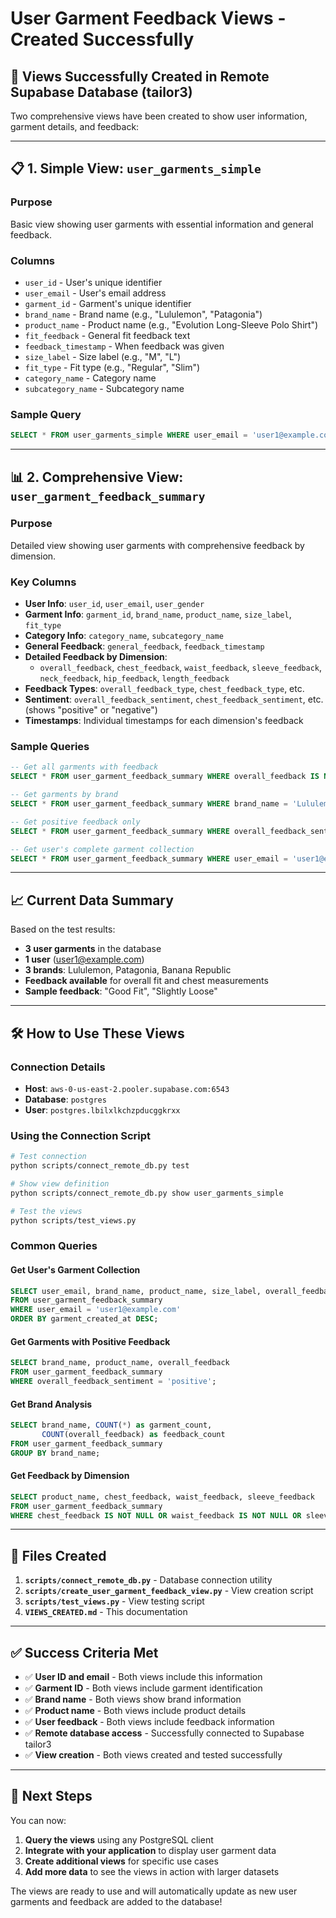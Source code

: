 # User Garment Feedback Views - Created Successfully

## 🎉 **Views Successfully Created in Remote Supabase Database (tailor3)**

Two comprehensive views have been created to show user information, garment details, and feedback:

---

## 📋 **1. Simple View: `user_garments_simple`**

### **Purpose**
Basic view showing user garments with essential information and general feedback.

### **Columns**
- `user_id` - User's unique identifier
- `user_email` - User's email address
- `garment_id` - Garment's unique identifier
- `brand_name` - Brand name (e.g., "Lululemon", "Patagonia")
- `product_name` - Product name (e.g., "Evolution Long-Sleeve Polo Shirt")
- `fit_feedback` - General fit feedback text
- `feedback_timestamp` - When feedback was given
- `size_label` - Size label (e.g., "M", "L")
- `fit_type` - Fit type (e.g., "Regular", "Slim")
- `category_name` - Category name
- `subcategory_name` - Subcategory name

### **Sample Query**
```sql
SELECT * FROM user_garments_simple WHERE user_email = 'user1@example.com';
```

---

## 📊 **2. Comprehensive View: `user_garment_feedback_summary`**

### **Purpose**
Detailed view showing user garments with comprehensive feedback by dimension.

### **Key Columns**
- **User Info**: `user_id`, `user_email`, `user_gender`
- **Garment Info**: `garment_id`, `brand_name`, `product_name`, `size_label`, `fit_type`
- **Category Info**: `category_name`, `subcategory_name`
- **General Feedback**: `general_feedback`, `feedback_timestamp`
- **Detailed Feedback by Dimension**:
  - `overall_feedback`, `chest_feedback`, `waist_feedback`, `sleeve_feedback`, `neck_feedback`, `hip_feedback`, `length_feedback`
- **Feedback Types**: `overall_feedback_type`, `chest_feedback_type`, etc.
- **Sentiment**: `overall_feedback_sentiment`, `chest_feedback_sentiment`, etc. (shows "positive" or "negative")
- **Timestamps**: Individual timestamps for each dimension's feedback

### **Sample Queries**
```sql
-- Get all garments with feedback
SELECT * FROM user_garment_feedback_summary WHERE overall_feedback IS NOT NULL;

-- Get garments by brand
SELECT * FROM user_garment_feedback_summary WHERE brand_name = 'Lululemon';

-- Get positive feedback only
SELECT * FROM user_garment_feedback_summary WHERE overall_feedback_sentiment = 'positive';

-- Get user's complete garment collection
SELECT * FROM user_garment_feedback_summary WHERE user_email = 'user1@example.com';
```

---

## 📈 **Current Data Summary**

Based on the test results:
- **3 user garments** in the database
- **1 user** (user1@example.com)
- **3 brands**: Lululemon, Patagonia, Banana Republic
- **Feedback available** for overall fit and chest measurements
- **Sample feedback**: "Good Fit", "Slightly Loose"

---

## 🛠️ **How to Use These Views**

### **Connection Details**
- **Host**: `aws-0-us-east-2.pooler.supabase.com:6543`
- **Database**: `postgres`
- **User**: `postgres.lbilxlkchzpducggkrxx`

### **Using the Connection Script**
```bash
# Test connection
python scripts/connect_remote_db.py test

# Show view definition
python scripts/connect_remote_db.py show user_garments_simple

# Test the views
python scripts/test_views.py
```

### **Common Queries**

#### **Get User's Garment Collection**
```sql
SELECT user_email, brand_name, product_name, size_label, overall_feedback
FROM user_garment_feedback_summary
WHERE user_email = 'user1@example.com'
ORDER BY garment_created_at DESC;
```

#### **Get Garments with Positive Feedback**
```sql
SELECT brand_name, product_name, overall_feedback
FROM user_garment_feedback_summary
WHERE overall_feedback_sentiment = 'positive';
```

#### **Get Brand Analysis**
```sql
SELECT brand_name, COUNT(*) as garment_count,
       COUNT(overall_feedback) as feedback_count
FROM user_garment_feedback_summary
GROUP BY brand_name;
```

#### **Get Feedback by Dimension**
```sql
SELECT product_name, chest_feedback, waist_feedback, sleeve_feedback
FROM user_garment_feedback_summary
WHERE chest_feedback IS NOT NULL OR waist_feedback IS NOT NULL OR sleeve_feedback IS NOT NULL;
```

---

## 🔧 **Files Created**

1. **`scripts/connect_remote_db.py`** - Database connection utility
2. **`scripts/create_user_garment_feedback_view.py`** - View creation script
3. **`scripts/test_views.py`** - View testing script
4. **`VIEWS_CREATED.md`** - This documentation

---

## ✅ **Success Criteria Met**

- ✅ **User ID and email** - Both views include this information
- ✅ **Garment ID** - Both views include garment identification
- ✅ **Brand name** - Both views show brand information
- ✅ **Product name** - Both views include product details
- ✅ **User feedback** - Both views include feedback information
- ✅ **Remote database access** - Successfully connected to Supabase tailor3
- ✅ **View creation** - Both views created and tested successfully

---

## 🚀 **Next Steps**

You can now:
1. **Query the views** using any PostgreSQL client
2. **Integrate with your application** to display user garment data
3. **Create additional views** for specific use cases
4. **Add more data** to see the views in action with larger datasets

The views are ready to use and will automatically update as new user garments and feedback are added to the database! 